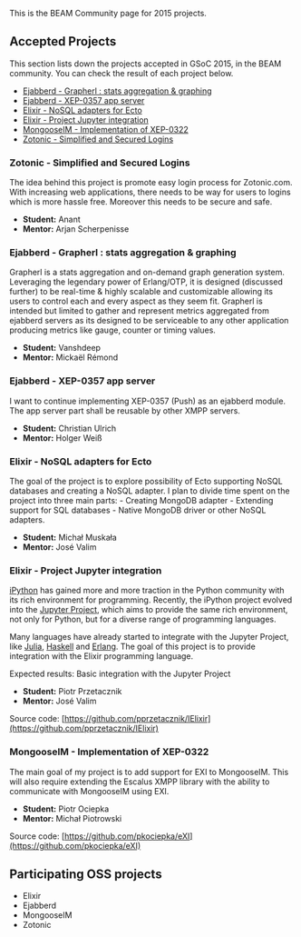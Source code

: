 This is the BEAM Community page for 2015 projects.

## Accepted Projects

This section lists down the projects accepted in GSoC 2015, in the BEAM community. You can check the result of each project below.

* [Ejabberd - Grapherl : stats aggregation & graphing](#ejabberd---grapherl--stats-aggregation--graphing)
* [Ejabberd - XEP-0357 app server](#ejabberd---xep-0357-app-server)
* [Elixir - NoSQL adapters for Ecto](#elixir---nosql-adapters-for-ecto)
* [Elixir - Project Jupyter integration](#elixir---project-jupyter-integration)
* [MongooseIM - Implementation of XEP-0322](#mongooseim---implementation-of-xep-0322)
* [Zotonic - Simplified and Secured Logins](#zotonic---simplified-and-secured-logins)

### Zotonic - Simplified and Secured Logins

The idea behind this project is promote easy login process for
Zotonic.com. With increasing web applications, there needs to be way
for users to logins which is more hassle free. Moreover this needs to
be secure and safe.

* **Student:** Anant
* **Mentor:** Arjan Scherpenisse


### Ejabberd - Grapherl : stats aggregation & graphing

Grapherl is a stats aggregation and on-demand graph generation
system. Leveraging the legendary power of Erlang/OTP, it is designed
(discussed further) to be real-time & highly scalable and customizable
allowing its users to control each and every aspect as they seem
fit. Grapherl is intended but limited to gather and represent metrics
aggregated from ejabberd servers as its designed to be serviceable to
any other application producing metrics like gauge, counter or timing
values.

* **Student:** Vanshdeep
* **Mentor:** Mickaël Rémond


### Ejabberd - XEP-0357 app server

I want to continue implementing XEP-0357 (Push) as an ejabberd
module. The app server part shall be reusable by other XMPP servers.

* **Student:** Christian Ulrich
* **Mentor:** Holger Weiß


### Elixir - NoSQL adapters for Ecto

The goal of the project is to explore possibility of Ecto supporting
NoSQL databases and creating a NoSQL adapter. I plan to divide time
spent on the project into three main parts: - Creating MongoDB
adapter - Extending support for SQL databases - Native MongoDB driver
or other NoSQL adapters.

* **Student:** Michał Muskała
* **Mentor:** José Valim


### Elixir - Project Jupyter integration

[iPython](http://ipython.org/) has gained more and more traction in the Python community with its rich environment for programming. Recently, the iPython project evolved into the [Jupyter Project](https://github.com/beamcommunity/beamcommunity.github.com/wiki/jupyter.org), which aims to provide the same rich environment, not only for Python, but for a diverse range of programming languages.

Many languages have already started to integrate with the Jupyter Project, like [Julia](https://github.com/JuliaLang/IJulia.jl), [Haskell](https://github.com/gibiansky/IHaskell) and [Erlang](https://github.com/robbielynch/ierlang). The goal of this project is to provide integration with the Elixir programming language.

Expected results: Basic integration with the Jupyter Project

* **Student:** Piotr Przetacznik
* **Mentor:** José Valim

Source code: [https://github.com/pprzetacznik/IElixir](https://github.com/pprzetacznik/IElixir)


### MongooseIM - Implementation of XEP-0322

The main goal of my project is to add support for EXI to
MongooseIM. This will also require extending the Escalus XMPP library
with the ability to communicate with MongooseIM using EXI.

* **Student:** Piotr Ociepka
* **Mentor:** Michał Piotrowski

Source code: [https://github.com/pkociepka/eXI](https://github.com/pkociepka/eXI)

## Participating OSS projects

* Elixir
* Ejabberd
* MongooseIM
* Zotonic
